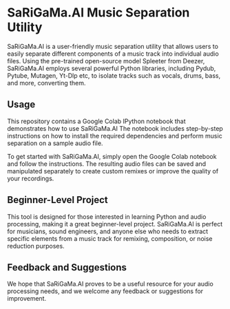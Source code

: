 # SaRiGaMa.AI Music Separation Utility

SaRiGaMa.AI is a user-friendly music separation utility that allows users to easily separate different components of a music track into individual audio files. Using the pre-trained open-source model Spleeter from Deezer, SaRiGaMa.AI employs several powerful Python libraries, including Pydub, Pytube, Mutagen, Yt-Dlp etc, to isolate tracks such as vocals, drums, bass, and more, converting them.

## Usage

This repository contains a Google Colab IPython notebook that demonstrates how to use SaRiGaMa.AI The notebook includes step-by-step instructions on how to install the required dependencies and perform music separation on a sample audio file.

To get started with SaRiGaMa.AI, simply open the Google Colab notebook and follow the instructions. The resulting audio files can be saved and manipulated separately to create custom remixes or improve the quality of your recordings.

## Beginner-Level Project

This tool is designed for those interested in learning Python and audio processing, making it a great beginner-level project. SaRiGaMa.AI is perfect for musicians, sound engineers, and anyone else who needs to extract specific elements from a music track for remixing, composition, or noise reduction purposes.

## Feedback and Suggestions

We hope that SaRiGaMa.AI proves to be a useful resource for your audio processing needs, and we welcome any feedback or suggestions for improvement.
